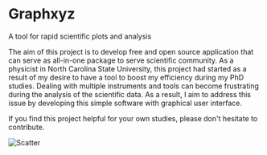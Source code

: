 # Graphxyz
A tool for rapid scientific plots and analysis

The aim of this project is to develop free and open source application that can serve as all-in-one package to serve scientific community. As a physicist in North Carolina State University, this project had started as a result of my desire to have a tool to boost my efficiency during my PhD studies. Dealing with multiple instruments and tools can become frustrating during the analysis of the scientific data. As a result, I aim to address this issue by developing this simple software with graphical user interface.

If you find this project helpful for your own studies, please don't hesitate to contribute.

![Scatter](/../main/screenshots/main.png)
